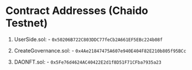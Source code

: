 # Contract Addresses (Chaido Testnet)

1. UserSide.sol: - ```0x50206B722C803DDC77feCb2A661EF5EBc224b08f```

2. CreateGovernance.sol: - ```0x4Ae21847475A607e940E404F82E210b805f95BCc```
 
3. DAONFT.sol: - ```0x5Fe76d4624AC40422E2d1f8D51F71CFba7935a23```
